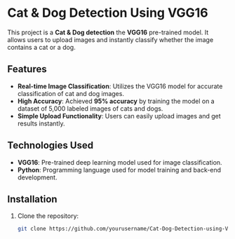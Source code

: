 # Cat & Dog Detection Using VGG16

This project is a **Cat & Dog detection** the **VGG16** pre-trained model. It allows users to upload images and instantly classify whether the image contains a cat or a dog.

## Features

- **Real-time Image Classification**: Utilizes the VGG16 model for accurate classification of cat and dog images.
- **High Accuracy**: Achieved **95% accuracy** by training the model on a dataset of 5,000 labeled images of cats and dogs.
- **Simple Upload Functionality**: Users can easily upload images and get results instantly.

## Technologies Used

- **VGG16**: Pre-trained deep learning model used for image classification.
- **Python**: Programming language used for model training and back-end development.

## Installation

1. Clone the repository:

   ```bash
   git clone https://github.com/yourusername/Cat-Dog-Detection-using-VGG16.git

